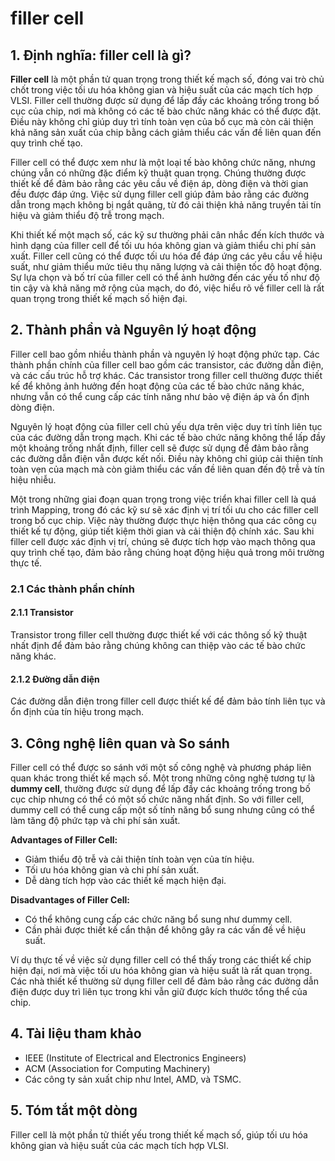 # filler cell

## 1. Định nghĩa: **filler cell** là gì?
**Filler cell** là một phần tử quan trọng trong thiết kế mạch số, đóng vai trò chủ chốt trong việc tối ưu hóa không gian và hiệu suất của các mạch tích hợp VLSI. Filler cell thường được sử dụng để lấp đầy các khoảng trống trong bố cục của chip, nơi mà không có các tế bào chức năng khác có thể được đặt. Điều này không chỉ giúp duy trì tính toàn vẹn của bố cục mà còn cải thiện khả năng sản xuất của chip bằng cách giảm thiểu các vấn đề liên quan đến quy trình chế tạo.

Filler cell có thể được xem như là một loại tế bào không chức năng, nhưng chúng vẫn có những đặc điểm kỹ thuật quan trọng. Chúng thường được thiết kế để đảm bảo rằng các yêu cầu về điện áp, dòng điện và thời gian đều được đáp ứng. Việc sử dụng filler cell giúp đảm bảo rằng các đường dẫn trong mạch không bị ngắt quãng, từ đó cải thiện khả năng truyền tải tín hiệu và giảm thiểu độ trễ trong mạch.

Khi thiết kế một mạch số, các kỹ sư thường phải cân nhắc đến kích thước và hình dạng của filler cell để tối ưu hóa không gian và giảm thiểu chi phí sản xuất. Filler cell cũng có thể được tối ưu hóa để đáp ứng các yêu cầu về hiệu suất, như giảm thiểu mức tiêu thụ năng lượng và cải thiện tốc độ hoạt động. Sự lựa chọn và bố trí của filler cell có thể ảnh hưởng đến các yếu tố như độ tin cậy và khả năng mở rộng của mạch, do đó, việc hiểu rõ về filler cell là rất quan trọng trong thiết kế mạch số hiện đại.

## 2. Thành phần và Nguyên lý hoạt động
Filler cell bao gồm nhiều thành phần và nguyên lý hoạt động phức tạp. Các thành phần chính của filler cell bao gồm các transistor, các đường dẫn điện, và các cấu trúc hỗ trợ khác. Các transistor trong filler cell thường được thiết kế để không ảnh hưởng đến hoạt động của các tế bào chức năng khác, nhưng vẫn có thể cung cấp các tính năng như bảo vệ điện áp và ổn định dòng điện.

Nguyên lý hoạt động của filler cell chủ yếu dựa trên việc duy trì tính liên tục của các đường dẫn trong mạch. Khi các tế bào chức năng không thể lấp đầy một khoảng trống nhất định, filler cell sẽ được sử dụng để đảm bảo rằng các đường dẫn điện vẫn được kết nối. Điều này không chỉ giúp cải thiện tính toàn vẹn của mạch mà còn giảm thiểu các vấn đề liên quan đến độ trễ và tín hiệu nhiễu.

Một trong những giai đoạn quan trọng trong việc triển khai filler cell là quá trình Mapping, trong đó các kỹ sư sẽ xác định vị trí tối ưu cho các filler cell trong bố cục chip. Việc này thường được thực hiện thông qua các công cụ thiết kế tự động, giúp tiết kiệm thời gian và cải thiện độ chính xác. Sau khi filler cell được xác định vị trí, chúng sẽ được tích hợp vào mạch thông qua quy trình chế tạo, đảm bảo rằng chúng hoạt động hiệu quả trong môi trường thực tế.

### 2.1 Các thành phần chính
#### 2.1.1 Transistor
Transistor trong filler cell thường được thiết kế với các thông số kỹ thuật nhất định để đảm bảo rằng chúng không can thiệp vào các tế bào chức năng khác. 

#### 2.1.2 Đường dẫn điện
Các đường dẫn điện trong filler cell được thiết kế để đảm bảo tính liên tục và ổn định của tín hiệu trong mạch.

## 3. Công nghệ liên quan và So sánh
Filler cell có thể được so sánh với một số công nghệ và phương pháp liên quan khác trong thiết kế mạch số. Một trong những công nghệ tương tự là **dummy cell**, thường được sử dụng để lấp đầy các khoảng trống trong bố cục chip nhưng có thể có một số chức năng nhất định. So với filler cell, dummy cell có thể cung cấp một số tính năng bổ sung nhưng cũng có thể làm tăng độ phức tạp và chi phí sản xuất.

**Advantages of Filler Cell:**
- Giảm thiểu độ trễ và cải thiện tính toàn vẹn của tín hiệu.
- Tối ưu hóa không gian và chi phí sản xuất.
- Dễ dàng tích hợp vào các thiết kế mạch hiện đại.

**Disadvantages of Filler Cell:**
- Có thể không cung cấp các chức năng bổ sung như dummy cell.
- Cần phải được thiết kế cẩn thận để không gây ra các vấn đề về hiệu suất.

Ví dụ thực tế về việc sử dụng filler cell có thể thấy trong các thiết kế chip hiện đại, nơi mà việc tối ưu hóa không gian và hiệu suất là rất quan trọng. Các nhà thiết kế thường sử dụng filler cell để đảm bảo rằng các đường dẫn điện được duy trì liên tục trong khi vẫn giữ được kích thước tổng thể của chip.

## 4. Tài liệu tham khảo
- IEEE (Institute of Electrical and Electronics Engineers)
- ACM (Association for Computing Machinery)
- Các công ty sản xuất chip như Intel, AMD, và TSMC.

## 5. Tóm tắt một dòng
Filler cell là một phần tử thiết yếu trong thiết kế mạch số, giúp tối ưu hóa không gian và hiệu suất của các mạch tích hợp VLSI.